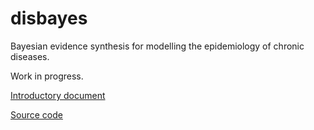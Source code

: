 # disbayes

Bayesian evidence synthesis for modelling the epidemiology of chronic diseases.

Work in progress.

[Introductory document](vignette.html)

[Source code](http://github.com/chjackson/disbayes)
